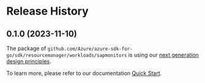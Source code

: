# Release History

## 0.1.0 (2023-11-10)

The package of `github.com/Azure/azure-sdk-for-go/sdk/resourcemanager/workloads/sapmonitors` is using our [next generation design principles](https://azure.github.io/azure-sdk/general_introduction.html).

To learn more, please refer to our documentation [Quick Start](https://aka.ms/azsdk/go/mgmt).